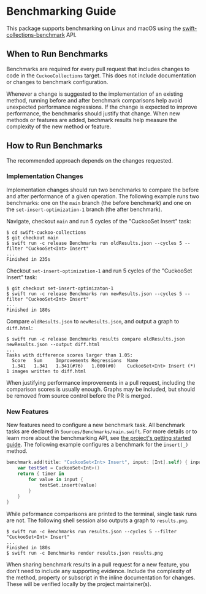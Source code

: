 # Benchmarking Guide

This package supports benchmarking on Linux and macOS using the 
[swift-collections-benchmark](https://github.com/apple/swift-collections-benchmark) API.

## When to Run Benchmarks

Benchmarks are required for every pull request that includes changes to code in the 
`CuckooCollections` target. This does not include documentation or changes to benchmark
configuration.

Whenever a change is suggested to the implementation of an existing method,
running before and after benchmark comparisons help avoid unexpected performance
regressions. If the change is expected to improve performance, the benchmarks should justify
that change. When new methods or features are added, bechmark results help measure the 
complexity of the new method or feature. 

## How to Run Benchmarks

The recommended approach depends on the changes requested.

### Implementation Changes

Implementation changes should run two benchmarks to compare the before and after performance
of a given operation. The following example runs two benchmarks: one on the `main` branch
(the before benchmark) and one on the `set-insert-optimization-1` branch (the after
benchmark).

Navigate, checkout `main` and run 5 cycles of the "CuckooSet<Int> Insert" task:
```
$ cd swift-cuckoo-collections
$ git checkout main
$ swift run -c release Benchmarks run oldResults.json --cycles 5 --filter "CuckooSet<Int> Insert"
...
Finished in 235s
```

Checkout `set-insert-optimization-1` and run 5 cycles of the "CuckooSet<Int> Insert" task:
```
$ git checkout set-insert-optimizaton-1
$ swift run -c release Benchmarks run newResults.json --cycles 5 --filter "CuckooSet<Int> Insert"
...
Finished in 180s
```

Compare `oldResults.json` to `newResults.json`, and output a graph to `diff.html`:
```
$ swift run -c release Benchmarks results compare oldResults.json newResults.json --output diff.html
...
Tasks with difference scores larger than 1.05:
  Score   Sum     Improvements Regressions  Name
  1.341   1.341   1.341(#76)   1.000(#0)    CuckooSet<Int> Insert (*)
1 images written to diff.html
```

When justifying performance improvements in a pull request, including the comparison
scores is usually enough. Graphs may be included, but should be removed from source
control before the PR is merged.

### New Features

New features need to configure a new benchmark task.
All benchmark tasks are declared in `Sources/Benchmarks/main.swift`. 
For more details or to learn more about the benchmarking API, see 
[the project's getting started guide](https://github.com/apple/swift-collections-benchmark/blob/main/Documentation/01%20Getting%20Started.md).
The following example configures a benchmark for the `insert(_)` method.

```swift
benchmark.add(title: "CuckooSet<Int> Insert", input: [Int].self) { input in
    var testSet = CuckooSet<Int>()
    return { timer in 
        for value in input {
            testSet.insert(value)
        }
    }
}
```

While peformance comparisons are printed to the terminal, single task runs are not.
The following shell session also outputs a graph to `results.png`.
```
$ swift run -c Benchmarks run results.json --cycles 5 --filter "CuckooSet<Int> Insert"
...
Finished in 180s
$ swift run -c Benchmarks render results.json results.png
```

When sharing benchmark results in a pull request for a new feature, you don't need to
include any supporting evidence. Include the complexity of the method, property or
subscript in the inline documentation for changes. These will be verified locally by
the project maintainer(s).
